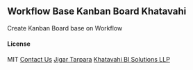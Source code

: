## Workflow Base Kanban Board Khatavahi

Create Kanban Board base on Workflow

#### License

MIT
[Contact Us](mailto:jigartarpara@khatavahi.in)
[Jigar Tarpara](https://jigartarpara.com/)
[Khatavahi BI Solutions LLP](https://khatavahi.in/)
